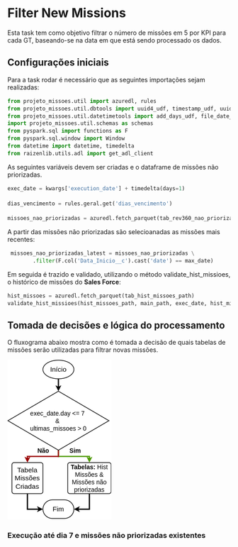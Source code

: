 # Filter New Missions
Esta task tem como objetivo filtrar o número de missões em 5 por KPI para cada GT, baseando-se na data em que 
está sendo processado os dados.

## Configurações iniciais
Para a task rodar é necessário que as seguintes importações sejam realizadas:

``` python
from projeto_missoes.util import azuredl, rules
from projeto_missoes.util.dbtools import uuid4_udf, timestamp_udf, uuid4_udf_wconcat_size
from projeto_missoes.util.datetimetools import add_days_udf, file_date_format, file_datetime_format, sub_days, last_sunday, last_weekday_wdiffdays_udf
import projeto_missoes.util.schemas as schemas
from pyspark.sql import functions as F
from pyspark.sql.window import Window
from datetime import datetime, timedelta
from raizenlib.utils.adl import get_adl_client
```
As seguintes variáveis devem ser criadas e o dataframe de missões não priorizadas.

``` python
exec_date = kwargs['execution_date'] + timedelta(days=1)

dias_vencimento = rules.geral.get('dias_vencimento')

missoes_nao_priorizadas = azuredl.fetch_parquet(tab_rev360_nao_priorizadas)
```

A partir das missões não priorizadas são selecioanadas as missões mais recentes:

``` python
 missoes_nao_priorizadas_latest = missoes_nao_priorizadas \
        .filter(F.col('Data_Inicio__c').cast('date') == max_date)
```

Em seguida é trazido e validado, utilizando o método validate_hist_missioes, o histórico de missões do **Sales Force**:

``` python
hist_missoes = azuredl.fetch_parquet(tab_hist_missoes_path)
validate_hist_missioes(hist_missoes_path, main_path, exec_date, hist_missoes)
```
## Tomada de decisões e lógica do processamento

O fluxograma abaixo mostra como é tomada a decisão de quais tabelas de missões serão utilizadas para filtrar novas missões.

![Diagrama_filter_nm](img/diag_filter-new-missions1.png)

### Execução até dia 7 e missões não priorizadas existentes